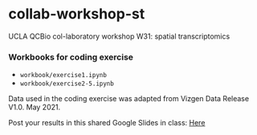 # collab-workshop-st
UCLA QCBio col-laboratory workshop W31: spatial transcriptomics

### Workbooks for coding exercise
- `workbook/exercise1.ipynb`
- `workbook/exercise2-5.ipynb`

Data used in the coding exercise was adapted from Vizgen Data Release V1.0. May 2021.

Post your results in this shared Google Slides in class: 
[Here](https://docs.google.com/presentation/d/1BJO6ZToXpIzHMMmAR_KNxkT_eZfUxVDnEAvDalDcbEo/edit?usp=sharing)
